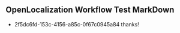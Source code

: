 ## OpenLocalization Workflow Test MarkDown
* 2f5dc6fd-153c-4156-a85c-0f67c0945a84 thanks!

<!--HONumber=Aug16_HO3-->


